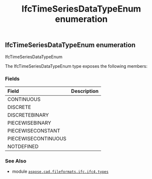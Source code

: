 ﻿---
title: IfcTimeSeriesDataTypeEnum enumeration
second_title: Aspose.CAD for Python via .NET API References
description: 
type: docs
weight: 3760
url: /python-net/aspose.cad.fileformats.ifc.ifc4.types/ifctimeseriesdatatypeenum/
is_root: false
---

## IfcTimeSeriesDataTypeEnum enumeration

IfcTimeSeriesDataTypeEnum



The IfcTimeSeriesDataTypeEnum type exposes the following members:

### Fields
| Field | Description |
| :- | :- |
| CONTINUOUS |  |
| DISCRETE |  |
| DISCRETEBINARY |  |
| PIECEWISEBINARY |  |
| PIECEWISECONSTANT |  |
| PIECEWISECONTINUOUS |  |
| NOTDEFINED |  |



### See Also
* module [`aspose.cad.fileformats.ifc.ifc4.types`](..)
